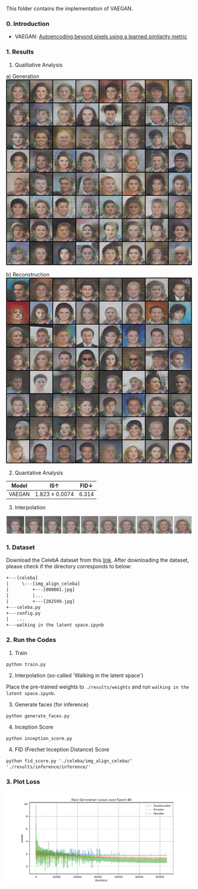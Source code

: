 This folder contains the implementation of VAEGAN.

### 0. Introduction
- VAEGAN: [Autoencoding beyond pixels using a learned similarity metric](https://arxiv.org/pdf/1512.09300.pdf)


### 1. Results
1) Qualitative Analysis

a) Generation  
<img src = './results/samples/generation/Face_Generation_Epoch_040.png'>

b) Reconstruction  
<img src = './results/samples/reconstruction/Face_Reconstruction_Epoch_040.png'>


2) Quantative Analysis

| Model | IS↑ | FID↓ |
|:-----:|:-----:|:-----:|
| VAEGAN | 1.823 ± 0.0074 | 6.314 |

3) Interpolation

<img src = './results/interpolation/Generated_Face_Interpolation.png'>

### 1. Dataset
Download the CelebA dataset from this [link](http://mmlab.ie.cuhk.edu.hk/projects/CelebA.html).
After downloading the dataset, please check if the directory corresponds to below:
```
+---[celeba]
|     \---[img_align_celeba]
|         +---[000001.jpg]
|         |...
|         +---[202599.jpg]
+---celeba.py
+---config.py
|   ...
+---walking in the latent space.ipynb
```

### 2. Run the Codes
1) Train
```
python train.py
```

2) Interpolation (so-called 'Walking in the latent space')

Place the pre-trained weights to `./results/weights` and run `walking in the latent space.ipynb`.

3) Generate faces (for inference)
```
python generate_faces.py
```

4) Inception Score
```
python inception_score.py
```

4) FID (Frechet Inception Distance) Score
```
python fid_score.py './celeba/img_align_celeba/' './results/inference/inference/'
```

### 3. Plot Loss
<img src = './results/plots/Face_Generation_Losses_Epoch_40.png'>
